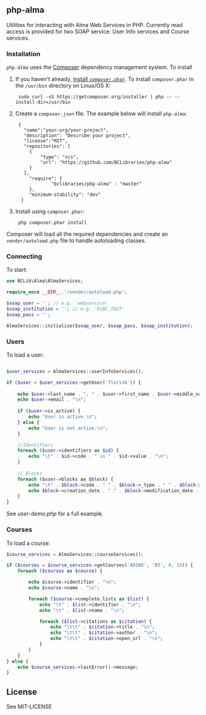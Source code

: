 ## php-alma

Utilities for interacting with Alma Web Services in PHP. Currently read access is provided for two SOAP service: User Info services and Course services. 

### Installation

`php-alma` uses the [Composer](http://getcomposer.org/) dependency management system. To install 

1. If you haven't already, [install `composer.phar`](http://getcomposer.org/doc/00-intro.md#installation-nix). To install `composer.phar` in the `/usr/bin` directory on Linux/OS X:
 
		sudo curl -sS https://getcomposer.org/installer | php -- --install-dir=/usr/bin

2. Create a `composer.json` file. The example below will install `php-alma`:


		{
		  "name":"your-org/your-project",
		  "description": "Describe your project",
		  "license":"MIT",
		  "repositories": [
		    {
		        "type": "vcs",
		        "url": "https://github.com/BCLibraries/php-alma"
		    }
		  ],
		    "require": {
		            "bclibraries/php-alma" : "master"
		    },
		    "minimum-stability": "dev"
		 }
    
3. Install using `composer.phar`:

		php composer.phar install


Composer will load all the required dependencies and create an `vendor/autoload.php` file to handle autoloading classes.

### Connecting

To start:

```php
use BCLib\Alma\AlmaServices;

require_once __DIR__.'/vendor/autoload.php';

$soap_user = ''; // e.g. 'webservice'
$soap_institution = ''; // e.g. '01BC_INST'
$soap_pass = '';

AlmaServices::initialize($soap_user, $soap_pass, $soap_institution);
```

### Users 

To load a user:

```php

$user_services = AlmaServices::userInfoServices();

if ($user = $user_services->getUser('florinb')) {
    
    echo $user->last_name . ", " . $user->first_name . $user->middle_name . "\n";
    echo $user->email . "\n";
    
    if ($user->is_active) {
        echo "User is active.\n";
    } else {
        echo "User is not active.\n";
    }

    //Identifiers
    foreach ($user->identifiers as $id) {
        echo "\t" . $id->code . " is " . $id->value . "\n";
    }
    
    // Blocks
    foreach ($user->blocks as $block) {
        echo "\t" . $block->code . " " . $block->_type . " " . $block->status . " ";
        echo $block->creation_date . " " . $block->modification_date . "\n";
    }
}
```

See *user-demo.php* for a full example.

### Courses

To load a course:

```php
$course_services = AlmaServices::courseServices();

if ($courses = $course_services->getCourses('AD100', '03', 0, 10)) {
    foreach ($courses as $course) {

        echo $course->identifier . "\n";
        echo $course->name . "\n";

        foreach ($course->complete_lists as $list) {
            echo "\t" . $list->identifier . "\n";
            echo "\t" . $list->name . "\n";

            foreach ($list->citations as $citation) {
                echo "\t\t" . $citation->title . "\n";
                echo "\t\t" . $citation->author . "\n";
                echo "\t\t" . $citation->open_url . "\n";
            }
        }
    }
} else {
    echo $course_services->lastError()->message;
}
```

## License

See MIT-LICENSE